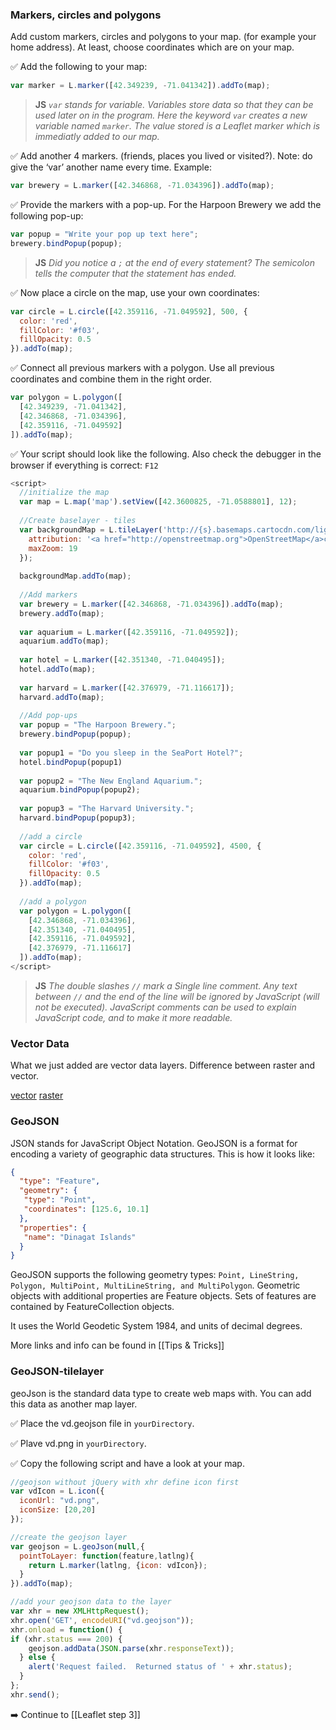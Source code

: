 ### Markers, circles and polygons
Add custom markers, circles and polygons to your map. (for example your home address). At least, choose coordinates which are on your map.

:white_check_mark: Add the following to your map:

``` js
var marker = L.marker([42.349239, -71.041342]).addTo(map);
```
> **JS** *`var` stands for variable. Variables store data so that they can be used later on in the program.
> Here the keyword `var` creates a new variable named `marker`. The value stored is a Leaflet marker which is immediatly added to our map.*

:white_check_mark: Add another 4 markers. (friends, places you lived or visited?). Note: do give the ‘var’ another name every time. Example:

``` js
var brewery = L.marker([42.346868, -71.034396]).addTo(map);
```

:white_check_mark: Provide the markers with a pop-up. For the Harpoon Brewery we add the following pop-up:

``` js
var popup = "Write your pop up text here";
brewery.bindPopup(popup); 
``` 

> **JS** *Did you notice a `;` at the end of every statement? The semicolon tells the computer that the statement has ended.*

:white_check_mark: Now place a circle on the map, use your own coordinates:

``` js
var circle = L.circle([42.359116, -71.049592], 500, {
  color: 'red',
  fillColor: '#f03',
  fillOpacity: 0.5
}).addTo(map);
``` 

:white_check_mark: Connect all previous markers with a polygon. Use all previous coordinates and combine them in the right order.

``` js
var polygon = L.polygon([
  [42.349239, -71.041342],
  [42.346868, -71.034396],
  [42.359116, -71.049592]
]).addTo(map);
```

:white_check_mark: Your script should look like the following. Also check the debugger in the browser if everything is correct: `F12`

``` js
<script>
  //initialize the map
  var map = L.map('map').setView([42.3600825, -71.0588801], 12);
  
  //Create baselayer - tiles
  var backgroundMap = L.tileLayer('http://{s}.basemaps.cartocdn.com/light_all/{z}/{x}/{y}.png', {
    attribution: '<a href="http://openstreetmap.org">OpenStreetMap</a>contributors, <a href="http://creativecommons.org/licenses/by-sa/2.0/">CC-BY-SA</a>',
    maxZoom: 19
  });
  
  backgroundMap.addTo(map);
  
  //Add markers
  var brewery = L.marker([42.346868, -71.034396]).addTo(map);
  brewery.addTo(map);
  
  var aquarium = L.marker([42.359116, -71.049592]);
  aquarium.addTo(map);
  
  var hotel = L.marker([42.351340, -71.040495]);
  hotel.addTo(map);
  
  var harvard = L.marker([42.376979, -71.116617]);
  harvard.addTo(map);
  
  //Add pop-ups
  var popup = "The Harpoon Brewery.";
  brewery.bindPopup(popup);
  
  var popup1 = "Do you sleep in the SeaPort Hotel?";
  hotel.bindPopup(popup1)
  
  var popup2 = "The New England Aquarium.";
  aquarium.bindPopup(popup2);
  
  var popup3 = "The Harvard University.";
  harvard.bindPopup(popup3);
  
  //add a circle
  var circle = L.circle([42.359116, -71.049592], 4500, {
    color: 'red',
    fillColor: '#f03',
    fillOpacity: 0.5
  }).addTo(map);  
  
  //add a polygon   
  var polygon = L.polygon([
    [42.346868, -71.034396],
    [42.351340, -71.040495],
    [42.359116, -71.049592],
    [42.376979, -71.116617]
  ]).addTo(map);
</script>
```

> **JS** *The double slashes `//` mark a Single line comment. Any text between `//` and the end of the line will be ignored by JavaScript (will not be executed). JavaScript comments can be used to explain JavaScript code, and to make it more readable.*


### Vector Data

What we just added are vector data layers.
Difference between raster and vector. 

[vector](img/vector_data.png)
[raster](img/raster_data.png)

### GeoJSON

JSON stands for JavaScript Object Notation. 
GeoJSON is a format for encoding a variety of geographic data structures.
This is how it looks like:

``` JSON
{
  "type": "Feature",
  "geometry": {
   "type": "Point",
   "coordinates": [125.6, 10.1]
  },
  "properties": {
   "name": "Dinagat Islands"
  }
}
```

GeoJSON supports the following geometry types: `Point, LineString, Polygon, MultiPoint, MultiLineString, and MultiPolygon`. Geometric objects with additional properties are Feature objects. Sets of features are contained by FeatureCollection objects.

It uses the World Geodetic System 1984, and units of decimal degrees.

More links and info can be found in [[Tips & Tricks]]


### GeoJSON-tilelayer
geoJson is the standard data type to create web maps with. You can add this data as another map layer.

:white_check_mark: Place the vd.geojson file in `yourDirectory`.

:white_check_mark: Plave vd.png in `yourDirectory`.

:white_check_mark: Copy the following script and have a look at your map.

``` js
//geojson without jQuery with xhr define icon first
var vdIcon = L.icon({
  iconUrl: "vd.png",
  iconSize: [20,20]
});

//create the geojson layer
var geojson = L.geoJson(null,{
  pointToLayer: function(feature,latlng){
    return L.marker(latlng, {icon: vdIcon});
  }
}).addTo(map);

//add your geojson data to the layer
var xhr = new XMLHttpRequest();
xhr.open('GET', encodeURI("vd.geojson"));
xhr.onload = function() {
if (xhr.status === 200) {
    geojson.addData(JSON.parse(xhr.responseText));
  } else {
    alert('Request failed.  Returned status of ' + xhr.status);
  }
};
xhr.send();
```

:arrow_right: Continue to [[Leaflet step 3]]